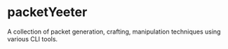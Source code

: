 # packetYeeter
A collection of packet generation, crafting, manipulation techniques using various CLI tools.
